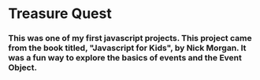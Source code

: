 # Treasure Quest

### This was one of my first javascript projects. This project came from the book titled, "Javascript for Kids", by Nick Morgan. It was a fun way to explore the basics of events and the Event Object. 